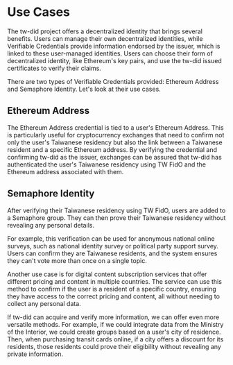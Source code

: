# Use Cases

The tw-did project offers a decentralized identity that brings several benefits. Users can manage their own decentralized identities, while Verifiable Credentials provide information endorsed by the issuer, which is linked to these user-managed identities. Users can choose their form of decentralized identity, like Ethereum's key pairs, and use the tw-did issued certificates to verify their claims.

There are two types of Verifiable Credentials provided: Ethereum Address and Semaphore Identity. Let's look at their use cases.

## Ethereum Address

The Ethereum Address credential is tied to a user's Ethereum Address. This is particularly useful for cryptocurrency exchanges that need to confirm not only the user's Taiwanese residency but also the link between a Taiwanese resident and a specific Ethereum address. By verifying the credential and confirming tw-did as the issuer, exchanges can be assured that tw-did has authenticated the user's Taiwanese residency using TW FidO and the Ethereum address associated with them.

## Semaphore Identity

After verifying their Taiwanese residency using TW FidO, users are added to a Semaphore group. They can then prove their Taiwanese residency without revealing any personal details.

For example, this verification can be used for anonymous national online surveys, such as national identity survey or political party support survey. Users can confirm they are Taiwanese residents, and the system ensures they can't vote more than once on a single topic.

Another use case is for digital content subscription services that offer different pricing and content in multiple countries. The service can use this method to confirm if the user is a resident of a specific country, ensuring they have access to the correct pricing and content, all without needing to collect any personal data.

If tw-did can acquire and verify more information, we can offer even more versatile methods. For example, if we could integrate data from the Ministry of the Interior, we could create groups based on a user's city of residence. Then, when purchasing transit cards online, if a city offers a discount for its residents, those residents could prove their eligibility without revealing any private information.
